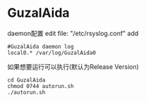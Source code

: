 # GuzalAida

daemon配置
edit file: "/etc/rsyslog.conf" add 
```
#GuzalAida daemon log
local0.* /var/log/GuzalAida0
```
如果想要运行可以执行(默认为Release Version)
```
cd GuzalAida
chmod 0744 autorun.sh
./autorun.sh
```
